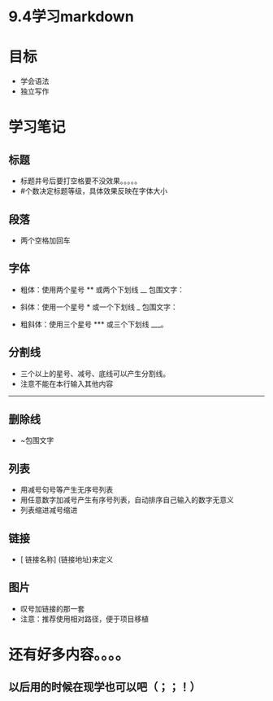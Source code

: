 # 9.4学习markdown
# 目标
- 学会语法
- 独立写作
# 学习笔记
## 标题
- 标题井号后要打空格要不没效果。。。。。
- #个数决定标题等级，具体效果反映在字体大小
## 段落
- 两个空格加回车
## 字体
- 粗体：使用两个星号 ** 或两个下划线 __ 包围文字：


- 斜体：使用一个星号 * 或一个下划线 _ 包围文字：


- 粗斜体：使用三个星号 *** 或三个下划线 ___。
## 分割线
- 三个以上的星号、减号、底线可以产生分割线。
- 注意不能在本行输入其他内容
****
  

  ## 删除线
  - ~包围文字
  ## 列表
  - 用减号句号等产生无序号列表
  - 用任意数字加减号产生有序号列表，自动排序自己输入的数字无意义
  - 列表缩进减号缩进
  ## 链接
  - [ 链接名称] (链接地址)来定义
  ##  图片
  - 叹号加链接的那一套
  - 注意：推荐使用相对路径，便于项目移植
  # 还有好多内容。。。。
  ## 以后用的时候在现学也可以吧（；；！）